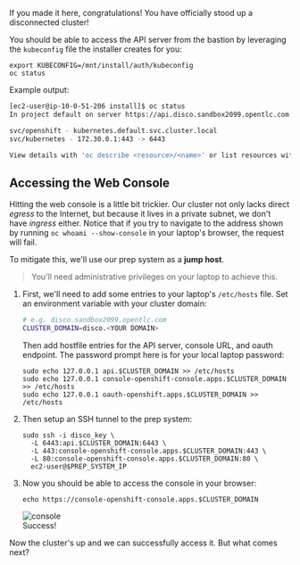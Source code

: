 If you made it here, congratulations! You have officially stood up a disconnected cluster!

You should be able to access the API server from the bastion by leveraging the `kubeconfig` file the installer creates for you:
```execute
export KUBECONFIG=/mnt/install/auth/kubeconfig
oc status
```
Example output:
```bash
[ec2-user@ip-10-0-51-206 install]$ oc status
In project default on server https://api.disco.sandbox2099.opentlc.com:6443

svc/openshift - kubernetes.default.svc.cluster.local
svc/kubernetes - 172.30.0.1:443 -> 6443

View details with 'oc describe <resource>/<name>' or list resources with 'oc get all'.
```

## Accessing the Web Console
Hitting the web console is a little bit trickier. Our cluster not only lacks direct *egress* to the Internet, but because it lives in a private subnet, we don't have *ingress* either. Notice that if you try to navigate to the address shown by running `oc whoami --show-console` in your laptop's browser, the request will fail.

To mitigate this, we'll use our prep system as a **jump host**.

> You'll need administrative privileges on your laptop to achieve this.

1. First, we'll need to add some entries to your laptop's `/etc/hosts` file. Set an environment variable with your cluster domain:
   ```bash
   # e.g. disco.sandbox2099.opentlc.com
   CLUSTER_DOMAIN=disco.<YOUR DOMAIN>
   ```
   Then add hostfile entries for the API server, console URL, and oauth endpoint. The password prompt here is for your local laptop password:
   ```execute
   sudo echo 127.0.0.1 api.$CLUSTER_DOMAIN >> /etc/hosts
   sudo echo 127.0.0.1 console-openshift-console.apps.$CLUSTER_DOMAIN >> /etc/hosts
   sudo echo 127.0.0.1 oauth-openshift.apps.$CLUSTER_DOMAIN >> /etc/hosts
   ```
2. Then setup an SSH tunnel to the prep system:
   ```execute
   sudo ssh -i disco_key \
     -L 6443:api.$CLUSTER_DOMAIN:6443 \
     -L 443:console-openshift-console.apps.$CLUSTER_DOMAIN:443 \
     -L 80:console-openshift-console.apps.$CLUSTER_DOMAIN:80 \
     ec2-user@$PREP_SYSTEM_IP
   ```
3. Now you should be able to access the console in your browser:
   ```execute
   echo https://console-openshift-console.apps.$CLUSTER_DOMAIN
   ```
   ![console](images/console.png)<br/>
   Success!

Now the cluster's up and we can successfully access it. But what comes next?
